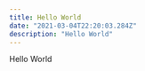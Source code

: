 ```yaml
---
title: Hello World
date: "2021-03-04T22:20:03.284Z"
description: "Hello World"
---
```


Hello World
